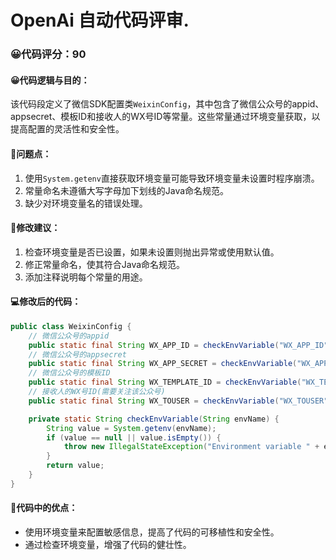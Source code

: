# OpenAi 自动代码评审.

### 😀代码评分：90
#### 😀代码逻辑与目的：
该代码段定义了微信SDK配置类`WeixinConfig`，其中包含了微信公众号的appid、appsecret、模板ID和接收人的WX号ID等常量。这些常量通过环境变量获取，以提高配置的灵活性和安全性。

#### 🤔问题点：
1. 使用`System.getenv`直接获取环境变量可能导致环境变量未设置时程序崩溃。
2. 常量命名未遵循大写字母加下划线的Java命名规范。
3. 缺少对环境变量名的错误处理。

#### 🎯修改建议：
1. 检查环境变量是否已设置，如果未设置则抛出异常或使用默认值。
2. 修正常量命名，使其符合Java命名规范。
3. 添加注释说明每个常量的用途。

#### 💻修改后的代码：
```java
public class WeixinConfig {
    // 微信公众号的appid
    public static final String WX_APP_ID = checkEnvVariable("WX_APP_ID");
    // 微信公众号的appsecret
    public static final String WX_APP_SECRET = checkEnvVariable("WX_APP_SECRET");
    // 微信公众号的模板ID
    public static final String WX_TEMPLATE_ID = checkEnvVariable("WX_TEMPLATE_ID");
    // 接收人的WX号ID(需要关注该公众号)
    public static final String WX_TOUSER = checkEnvVariable("WX_TOUSER");

    private static String checkEnvVariable(String envName) {
        String value = System.getenv(envName);
        if (value == null || value.isEmpty()) {
            throw new IllegalStateException("Environment variable " + envName + " is not set.");
        }
        return value;
    }
}
```

#### 🌟代码中的优点：
- 使用环境变量来配置敏感信息，提高了代码的可移植性和安全性。
- 通过检查环境变量，增强了代码的健壮性。